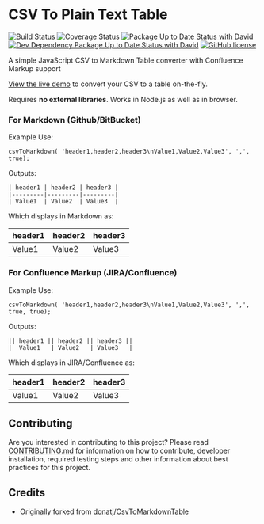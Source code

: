 # CSV To Plain Text Table

[![Build Status](https://travis-ci.org/terriann/CsvToPlainTextTable.svg?branch=master)](https://travis-ci.org/terriann/CsvToPlainTextTable)
[![Coverage Status](https://coveralls.io/repos/github/terriann/CsvToPlainTextTable/badge.svg?branch=code-coverage)](https://coveralls.io/github/terriann/CsvToPlainTextTable?branch=code-coverage)
[![Package Up to Date Status with David](https://david-dm.org/terriann/CsvToPlainTextTable/status.svg)](https://david-dm.org/terriann/CsvToPlainTextTable)
[![Dev Dependency Package Up to Date Status with David](https://david-dm.org/terriann/CsvToPlainTextTable/dev-status.svg)](https://david-dm.org/terriann/CsvToPlainTextTable?type=dev)
[![GitHub license](https://img.shields.io/badge/license-MIT-blue.svg)](https://raw.githubusercontent.com/terriann/CsvToPlainTextTable/master/LICENSE.md)

A simple JavaScript CSV to Markdown Table converter with Confluence Markup support

[View the live demo](https://terriann.github.io/CsvToPlainTextTable/) to convert your CSV to a table on-the-fly.

Requires **no external libraries**. Works in Node.js as well as in browser.

### For Markdown (Github/BitBucket)

Example Use:

    csvToMarkdown( 'header1,header2,header3\nValue1,Value2,Value3', ',', true);

Outputs:

```
| header1 | header2 | header3 | 
|---------|---------|---------| 
| Value1  | Value2  | Value3  | 
```

Which displays in Markdown as:

| header1 | header2 | header3 | 
|---------|---------|---------| 
| Value1  | Value2  | Value3  | 

### For Confluence Markup (JIRA/Confluence)

Example Use:

    csvToMarkdown( 'header1,header2,header3\nValue1,Value2,Value3', ',', true, true);

Outputs:

```
|| header1 || header2 || header3 || 
|  Value1   | Value2   | Value3   | 
```

Which displays in JIRA/Confluence as:

| header1 | header2 | header3 | 
|---------|---------|---------| 
| Value1  | Value2  | Value3  |

## Contributing

Are you interested in contributing to this project? Please read [CONTRIBUTING.md](CONTRIBUTING.md) for information on how to contribute, developer installation, required testing steps and other information about best practices for this project.

## Credits

* Originally forked from [donatj/CsvToMarkdownTable](https://github.com/donatj/CsvToMarkdownTable)
